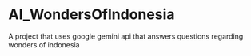 # AI_WondersOfIndonesia
A project that uses google gemini api that answers questions regarding wonders of indonesia
